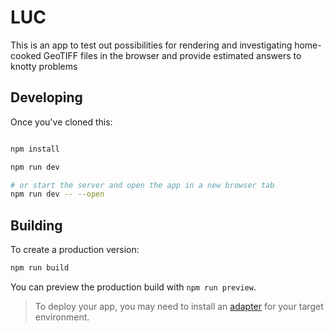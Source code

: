 # LUC

This is an app to test out possibilities for rendering and investigating home-cooked GeoTIFF files in the browser and provide estimated answers to knotty problems


## Developing

Once you've cloned this:
```bash

npm install

npm run dev

# or start the server and open the app in a new browser tab
npm run dev -- --open
```

## Building

To create a production version:

```bash
npm run build
```

You can preview the production build with `npm run preview`.

> To deploy your app, you may need to install an [adapter](https://svelte.dev/docs/kit/adapters) for your target environment.
